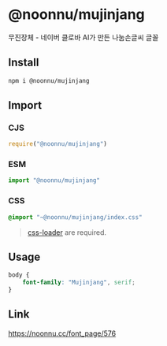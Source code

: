 # @noonnu/mujinjang
무진장체 - 네이버 클로바 AI가 만든 나눔손글씨 글꼴

## Install
```sh
npm i @noonnu/mujinjang
```
## Import
### CJS
```js
require("@noonnu/mujinjang")
```
### ESM
```js
import "@noonnu/mujinjang"
```
### CSS 
```css
@import "~@noonnu/mujinjang/index.css"
```
> [css-loader](https://github.com/webpack-contrib/css-loader) are required.

## Usage
```css
body {
    font-family: "Mujinjang", serif;
}
```

## Link
https://noonnu.cc/font_page/576
